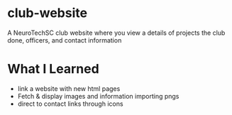 
# club-website
A NeuroTechSC club website where you view a details of projects the club done, officers, and contact information 

# What I Learned
* link a website with new html pages
* Fetch & display images and information importing pngs
* direct to contact links through icons  

